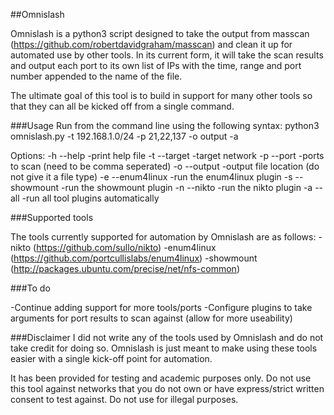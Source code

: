 ##Omnislash

Omnislash is a python3 script designed to take the output from masscan (https://github.com/robertdavidgraham/masscan) and clean it up for automated use by other tools. In its current form, it will take the scan results and output each port to its own list of IPs with the time, range and port number appended to the name of the file. 

The ultimate goal of this tool is to build in support for many other tools so that they can all be kicked off from a single command.

###Usage
Run from the command line using the following syntax:
python3 omnislash.py -t 192.168.1.0/24 -p 21,22,137 -o output -a

Options:
-h --help	        -print help file
-t --target	      -target network
-p --port         -ports to scan (need to be comma seperated)
-o --output	      -output file location (do not give it a file type)
-e --enum4linux	  -run the enum4linux plugin
-s --showmount	  -run the showmount plugin
-n --nikto   	    -run the nikto plugin
-a --all 	        -run all tool plugins automatically


###Supported tools

The tools currently supported for automation by Omnislash are as follows:
-nikto (https://github.com/sullo/nikto)
-enum4linux (https://github.com/portcullislabs/enum4linux)
-showmount (http://packages.ubuntu.com/precise/net/nfs-common)


###To do

-Continue adding support for more tools/ports
-Configure plugins to take arguments for port results to scan against (allow for more useability)

###Disclaimer
I did not write any of the tools used by Omnislash and do not take credit for doing so. Omnislash is just meant to make using these tools easier with a single kick-off point for automation.

It has been provided for testing and academic purposes only. Do not use this tool against networks that you do not own or have express/strict written consent to test against. Do not use for illegal purposes.
